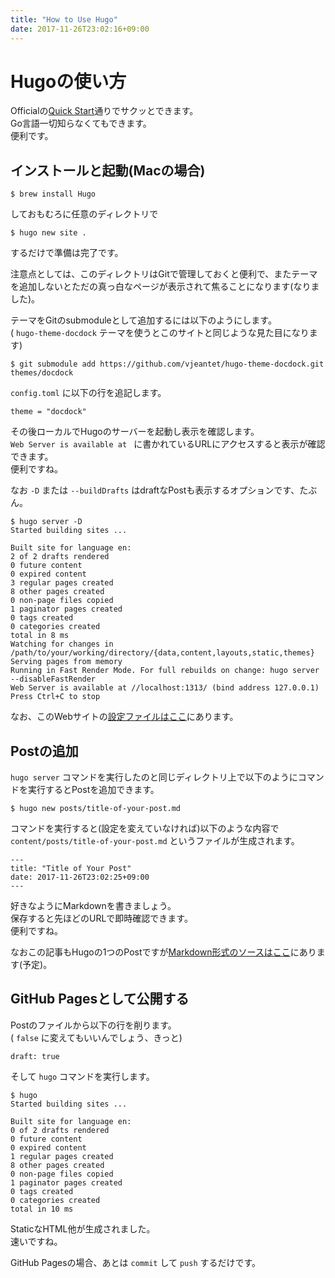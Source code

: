 ```yaml
---
title: "How to Use Hugo"
date: 2017-11-26T23:02:16+09:00
---
```


# Hugoの使い方

Officialの[Quick Start](https://gohugo.io/getting-started/quick-start/)通りでサクッとできます。  
Go言語一切知らなくてもできます。  
便利です。

## インストールと起動(Macの場合)

```shellsession
$ brew install Hugo
```

しておもむろに任意のディレクトリで

```shellsession
$ hugo new site .
```

するだけで準備は完了です。

注意点としては、このディレクトリはGitで管理しておくと便利で、またテーマを追加しないとただの真っ白なページが表示されて焦ることになります(なりました)。

テーマをGitのsubmoduleとして追加するには以下のようにします。  
( `hugo-theme-docdock` テーマを使うとこのサイトと同じような見た目になります)

```shellsession
$ git submodule add https://github.com/vjeantet/hugo-theme-docdock.git themes/docdock
```

`config.toml` に以下の行を追記します。

```
theme = "docdock"
```

その後ローカルでHugoのサーバーを起動し表示を確認します。  
`Web Server is available at ` に書かれているURLにアクセスすると表示が確認できます。  
便利ですね。

なお `-D` または `--buildDrafts` はdraftなPostも表示するオプションです、たぶん。

```shellsession
$ hugo server -D
Started building sites ...

Built site for language en:
2 of 2 drafts rendered
0 future content
0 expired content
3 regular pages created
8 other pages created
0 non-page files copied
1 paginator pages created
0 tags created
0 categories created
total in 8 ms
Watching for changes in /path/to/your/working/directory/{data,content,layouts,static,themes}
Serving pages from memory
Running in Fast Render Mode. For full rebuilds on change: hugo server --disableFastRender
Web Server is available at //localhost:1313/ (bind address 127.0.0.1)
Press Ctrl+C to stop
```

なお、このWebサイトの[設定ファイルはここ](https://github.com/mazgi/example-document-with-hugo/blob/master/docs.source/config.toml)にあります。

## Postの追加

`hugo server` コマンドを実行したのと同じディレクトリ上で以下のようにコマンドを実行するとPostを追加できます。

```shellsession
$ hugo new posts/title-of-your-post.md
```

コマンドを実行すると(設定を変えていなければ)以下のような内容で `content/posts/title-of-your-post.md` というファイルが生成されます。

```
---
title: "Title of Your Post"
date: 2017-11-26T23:02:25+09:00
---

```

好きなようにMarkdownを書きましょう。  
保存すると先ほどのURLで即時確認できます。  
便利ですね。

なおこの記事もHugoの1つのPostですが[Markdown形式のソースはここ](https://github.com/mazgi/example-document-with-hugo/blob/master/docs.source/content/posts/how-to-use-hugo.md)にあります(予定)。

## GitHub Pagesとして公開する

Postのファイルから以下の行を削ります。  
( `false` に変えてもいいんでしょう、きっと)

```
draft: true
```

そして `hugo` コマンドを実行します。

```shellsession
$ hugo
Started building sites ...

Built site for language en:
0 of 2 drafts rendered
0 future content
0 expired content
1 regular pages created
8 other pages created
0 non-page files copied
1 paginator pages created
0 tags created
0 categories created
total in 10 ms
```

StaticなHTML他が生成されました。  
速いですね。


GitHub Pagesの場合、あとは `commit` して `push` するだけです。
